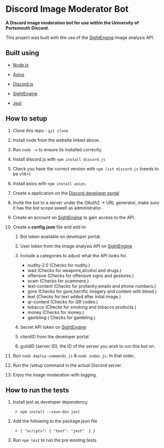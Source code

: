 # Discord Image Moderator Bot

**A Discord image moderation bot for use within the University of Portsmouth Discord.**

This project was built with the use of the [SightEngine](https://sightengine.com/) image analysis API.

## Built using

- [Node.js](https://nodejs.org/en)

- [Axios](https://axios-http.com)

- [Discord.js](https://discord.js.org)

- [SightEngine](https://sightengine.com/)

- [Jest](https://jestjs.io/docs/getting-started)

## How to setup

1. Clone this repo - `git clone`

2. Install node from the website linked above.

3. Run `node -v` to ensure its installed correctly.

4. Install discord.js with  `npm install discord.js`

5. Check you have the correct version with `npm list discord.js` (needs to be v14+)

6. Install axios with `npm install axios`.

7. Create a application on the [Discord developer portal](https://discord.com/developers/applications)

8. Invite the bot to a server under the OAuth2 -> URL generator, make sure it has the bot scope aswell as administrator.

9. Create an account on [SightEngine](https://sightengine.com/)  to gain access to the API.

10. Create a **config.json** file and add in:

    1. Bot token available on developer portal.

    2. User token from the image analysis API on [SightEngine](https://sightengine.com/)

    3. Include a categories to adjust what the API looks for.

        - nudity-2.0 (Checks for nudity.)
        - wad (Checks for weapons,alcohol and drugs.)
        - offensive (Checks for offensive signs and gestures.)
        - scam (Checks for scammers.)
        - text-content (Checks for profanity,emails and phone numbers.)
        - gore (Checks for gore,horrific imagery and content with blood.)
        - text (Checks for text added after inital image.)
        - qr-content (Checks for QR codes.)
        - tobacco (Checks for smoking and tobacco products.)
        - money (Checks for money.)
        - gambling ( Checks for gambling.)
    4. Secret API token on [SightEngine](https://sightengine.com/)

    5. clientID from the developer portal.

    6. guildID (server ID), the ID of the server you wish to run this bot on.

11. Run `node deploy-commands.js` & `node index.js`. In that order,

12. Run the /setup command in the actual Discord server.

13. Enjoy the image moderation with logging.

## How to run the tests

1. Install jest as developer dependency.

    - `npm install --save-dev jest`

2. Add the following to the package.json file

    - `{ "scripts": { "test": "jest"  } }`

3. Run `npm test` to run the pre existing tests.
